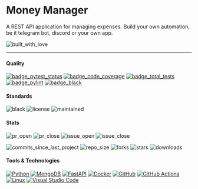 # Money Manager
A REST API application for managing expenses. Build your own automation, be it telegram bot, discord or your own app.

![built_with_love](http://ForTheBadge.com/images/badges/built-with-love.svg)

---

#### Quality
[![badge_pytest_status](https://img.shields.io/badge/PyTest-passing-brightgreen?style=plastic&logo=pytest&logoColor=white)](https://github.com/gitsetgopack/MoneyManager/actions/runs/11489281035)
[![badge_code_coverage](https://img.shields.io/badge/coverage-98%25-brightgreen?style=plastic)](https://github.com/gitsetgopack/MoneyManager/actions/runs/11489281035)
[![badge_total_tests](https://img.shields.io/badge/tests-69-blue?style=plastic&logo=pytest&logoColor=white&link=https%3A%2F%2Fgithub.com%2Fgitsetgopack%2Fhw2%2Ftree%2Fmain%2Ftests)](https://github.com/gitsetgopack/hw2/tree/main/tests)
[![badge_pylint](https://img.shields.io/badge/pylint-10.00-brightgreen?style=plastic)](https://github.com/gitsetgopack/MoneyManager/actions/runs/11489281035)
[![badge_black](https://img.shields.io/badge/black_formatter-passing-brightgreen?style=plastic&labelColor=black)](https://github.com/gitsetgopack/MoneyManager/actions/runs/11489281035)


<!-- [![badge_pyright](https://img.shields.io/badge/pyright-passing-brightgreen)](https://github.com/gitsetgopack/MoneyManager/actions/runs/11190159988) -->

#### Standards
![black](https://img.shields.io/badge/code%20style-black-black?style=plastic&)
![license](https://img.shields.io/github/license/gitsetgopack/MoneyManager?style=plastic&)
![maintained](https://img.shields.io/badge/Maintained%3F-yes-green.svg?style=plastic&)

#### Stats
![pr_open](https://img.shields.io/github/issues-pr/gitsetgopack/MoneyManager?style=plastic&)
![pr_close](https://img.shields.io/github/issues-pr-closed/gitsetgopack/MoneyManager?style=plastic&)
![issue_open](https://img.shields.io/github/issues/gitsetgopack/MoneyManager.svg?style=plastic&)
![issue_close](https://img.shields.io/github/issues-closed/gitsetgopack/MoneyManager.svg?style=plastic&)

![commits_since_last_project](https://img.shields.io/github/commits-since/gitsetgopack/MoneyManager/v2023.f.3.svg?style=plastic&)
![repo_size](https://img.shields.io/github/repo-size/gitsetgopack/MoneyManager?style=plastic&)
![forks](https://img.shields.io/github/forks/gitsetgopack/MoneyManager?style=plastic&)
![stars](https://img.shields.io/github/stars/gitsetgopack/MoneyManager?style=plastic&)
![downloads](https://img.shields.io/github/downloads/gitsetgopack/MoneyManager/total?style=plastic&)


#### Tools & Technologies
[![Python](https://img.shields.io/badge/python%203.12-3670A0?logo=python&logoColor=ffdd54)](https://www.python.org/downloads/release/python-3121/)
[![MongoDB](https://img.shields.io/badge/MongoDB-%234ea94b.svg?logo=mongodb&logoColor=white)](https://www.mongodb.com/)
[![FastAPI](https://img.shields.io/badge/FastAPI-009485.svg?logo=fastapi&logoColor=white)](https://fastapi.tiangolo.com/)
[![Docker](https://img.shields.io/badge/Docker-2496ED?logo=docker&logoColor=fff)](https://www.docker.com/)
[![GitHub](https://img.shields.io/badge/github-%23121011.svg?logo=github&logoColor=white)](https://github.com/)
[![GitHub Actions](https://img.shields.io/badge/github%20actions-%232671E5.svg?logo=githubactions&logoColor=white)](https://github.com/features/actions)
[![Linux](https://img.shields.io/badge/Linux-FCC624?logo=linux&logoColor=black)](https://www.linux.org/)
[![Visual Studio Code](https://img.shields.io/badge/Visual%20Studio%20Code-0078d7.svg?logo=visual-studio-code&logoColor=white)](https://code.visualstudio.com/)

